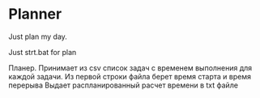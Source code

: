 # Planner

Just plan my day. 

Just strt.bat for plan

Планер. Принимает из csv список задач с временем выполнения для каждой задачи. Из первой строки файла берет время старта и время перерыва Выдает распланированный расчет времени в txt файле
